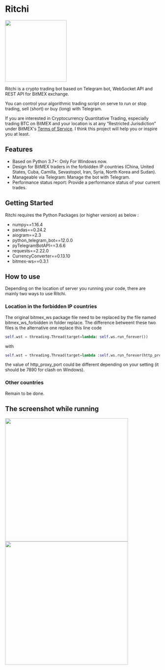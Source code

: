 # Ritchi
<img src="https://github.com/R2FREE/Ritchi/blob/master/img/logo.png" width="200">

Ritchi is a crypto trading bot based on Telegram bot, WebSocket API and REST API for BitMEX exchange.  

You can control your algorithmic trading script on serve to run or stop trading, sell (short) or buy (long) with Telegram.  

If you are interested in Cryptocurrency Quantitative Trading, especially trading BTC on BitMEX and your location is at any “Restricted Jurisdiction” under BitMEX's [Terms of Service](https://www.bitmex.com/app/terms). I think this project will help you or inspire you at least.

## Features
- Based on Python 3.7+: Only For Windows now.
- Design for BitMEX traders in the forbidden IP countries (China, United States, Cuba, Camilla, Sevastopol, Iran, Syria, North Korea and Sudan).
- Manageable via Telegram: Manage the bot with Telegram.
- Performance status report: Provide a performance status of your current trades.

## Getting Started
Ritchi requires the Python Packages (or higher version) as below :
- numpy==1.16.4
- pandas==0.24.2
- aiogram==2.3
- python_telegram_bot==12.0.0
- pyTelegramBotAPI==3.6.6
- requests==2.22.0
- CurrencyConverter==0.13.10
- bitmex-ws==0.3.1

## How to use
Depending on the location of  server you running your code, there are mainly two ways to use Ritchi.  

### Location in  the forbidden IP countries
The original bitmex_ws package file need to be replaced by the file named bitmex_ws_forbidden in folder replace. The difference betweent these two files is the alternative one  replace this line code
```Python
self.wst = threading.Thread(target=lambda: self.ws.run_forever())
```
with
```Python
self.wst = threading.Thread(target=lambda :self.ws.run_forever(http_proxy_host="127.0.0.1", http_proxy_port=7890))
```
the value of http_proxy_port could be different depending on your setting (it should be 7890 for clash on Windows).

### Other countries
Remain to be done.

## The screenshot while running
<img src="https://i.loli.net/2020/08/11/nmwyTkvjARBIiez.jpg" width="400"> <img src="https://i.loli.net/2020/08/11/Bb6VkWZQjJOseMy.jpg" width="400">
